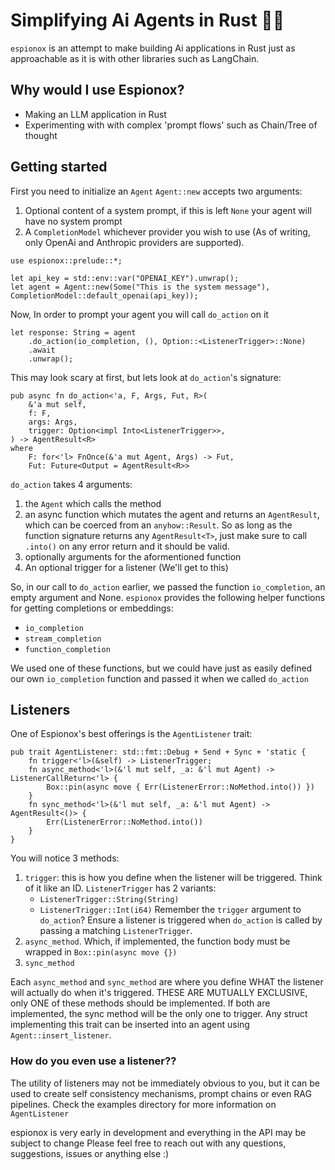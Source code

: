 # Simplifying Ai Agents in Rust 🕵🏼

`espionox` is an attempt to make building Ai applications in Rust just as approachable as it is with other libraries such as LangChain.

## Why would I use Espionox?

- Making an LLM application in Rust
- Experimenting with with complex 'prompt flows' such as Chain/Tree of thought

## Getting started

First you need to initialize an `Agent`
`Agent::new` accepts two arguments: 
1. Optional content of a system prompt, if this is left `None` your agent will have no system prompt
2. A `CompletionModel` whichever provider you wish to use (As of writing, only OpenAi and Anthropic providers are supported).

```
use espionox::prelude::*;

let api_key = std::env::var("OPENAI_KEY").unwrap();
let agent = Agent::new(Some("This is the system message"), CompletionModel::default_openai(api_key));
```

Now, In order to prompt your agent you will call `do_action` on it 
```
let response: String = agent
    .do_action(io_completion, (), Option::<ListenerTrigger>::None)
    .await
    .unwrap();
```
This may look scary at first, but lets look at `do_action`'s signature: 
```
pub async fn do_action<'a, F, Args, Fut, R>(
    &'a mut self,
    f: F,
    args: Args,
    trigger: Option<impl Into<ListenerTrigger>>,
) -> AgentResult<R>
where
    F: for<'l> FnOnce(&'a mut Agent, Args) -> Fut,
    Fut: Future<Output = AgentResult<R>>
```
`do_action` takes 4 arguments:
1. the `Agent` which calls the method
2. an async function which mutates the agent and returns an `AgentResult`, which can be coerced from an `anyhow::Result`. So as long as the function signature returns any `AgentResult<T>`, just make sure to call `.into()` on any error return and it should be valid.
3. optionally arguments for the aformentioned function 
4. An optional trigger for a listener (We'll get to this)


So, in our call to `do_action` earlier, we passed the function `io_completion`, an empty argument and None.
`espionox` provides the following helper functions for getting completions or embeddings:

* `io_completion`
* `stream_completion`
* `function_completion`


We used one of these functions, but we could have just as easily defined our own `io_completion` function and passed it when we called `do_action`

## Listeners

One of Espionox's best offerings is the `AgentListener` trait:

```
pub trait AgentListener: std::fmt::Debug + Send + Sync + 'static {
    fn trigger<'l>(&self) -> ListenerTrigger;
    fn async_method<'l>(&'l mut self, _a: &'l mut Agent) -> ListenerCallReturn<'l> {
        Box::pin(async move { Err(ListenerError::NoMethod.into()) })
    }
    fn sync_method<'l>(&'l mut self, _a: &'l mut Agent) -> AgentResult<()> {
        Err(ListenerError::NoMethod.into())
    }
}
```
You will notice 3 methods:
1. `trigger`: this is how you define when the listener will be triggered. Think of it like an ID. `ListenerTrigger` has 2 variants: 
    * `ListenerTrigger::String(String)`
    * `ListenerTrigger::Int(i64)`
    Remember the `trigger` argument to `do_action`? Ensure a listener is triggered when `do_action` is called by passing a matching `ListenerTrigger`.
2. `async_method`. Which, if implemented, the function body must be wrapped in `Box::pin(async move {})`
3. `sync_method`


Each `async_method` and `sync_method` are where you define WHAT the listener will actually do when it's triggered. THESE ARE MUTUALLY EXCLUSIVE, only ONE of these methods should be implemented. If both are implemented, the sync method will be the only one to trigger.
Any struct implementing this trait can be inserted into an agent using `Agent::insert_listener`. 

### How do you even use a listener??

The utility of listeners may not be immediately obvious to you, but it can be used to create self consistency mechanisms, prompt chains or even RAG pipelines.
Check the examples directory for more information on `AgentListener`

espionox is very early in development and everything in the API may be subject to change Please feel free to reach out with any questions, suggestions, issues or anything else :)
